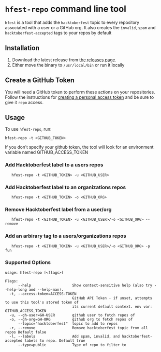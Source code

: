# `hfest-repo` command line tool

`hfest` is a tool that adds the `hacktoberfest` topic to every repository 
associated with a user or a GitHub org. It also creates the `invalid`, `spam` 
and `hacktoberfest-accepted` tags to your repos by default 

## Installation 

1. Download the latest release from [the releases page](https://github.com/do-community/hacktoberfest-repo-topic-apply/releases/).
2. Either move the binary to `/usr/local/bin` or run it locally

## Create a GitHub Token
You will need a GitHub token to perform these actions on your repositories. Follow the instructions for [creating a personal access token](https://docs.github.com/en/free-pro-team@latest/github/authenticating-to-github/creating-a-personal-access-token) and be sure to give it `repo` access.


## Usage

To use `hfest-repo`, run:

```
hfest-repo -t <GITHUB_TOKEN> 
```
If you don't specify your github token, the tool will look for an environment variable named GITHUB_ACCESS_TOKEN

### Add Hacktoberfest label to a users repos
```
   hfest-repo -t <GITHUB_TOKEN> -u <GITHUB_USER>
```

### Add Hacktoberfest label to an organizations repos
```
   hfest-repo -t <GITHUB_TOKEN> -o <GITHUB_ORG>
```

### Remove Hacktoberfest label from a user/org 
```
   hfest-repo -t <GITHUB_TOKEN> -u <GITHUB_USER>/-o <GITHUB_ORG> --remove
```

### Add an arbirary tag to a users/organizations repos
```
   hfest-repo -t <GITHUB_TOKEN> -u <GITHUB_USER>/-o <GITHUB_ORG> -p fun
```

### Supported Options

```
usage: hfest-repo [<flags>]

Flags:
      --help                   Show context-sensitive help (also try --help-long and --help-man).
  -t, --access-token=ACCESS-TOKEN
                               GitHub API Token - if unset, attempts to use this tool's stored token of
                               its current default context. env var: GITHUB_ACCESS_TOKEN
  -u, --gh-user=GH-USER        github user to fetch repos of
  -o, --gh-org=GH-ORG          github org to fetch repos of
      --topic="hacktoberfest"  topic to add to repos
  -r, --remove                 Remove hacktoberfest topic from all repos Default false
  -l, --labels                 Add spam, invalid, and hacktoberfest-accepted labels to repo. Default true
      --type=public            Type of repo to filter to
```

